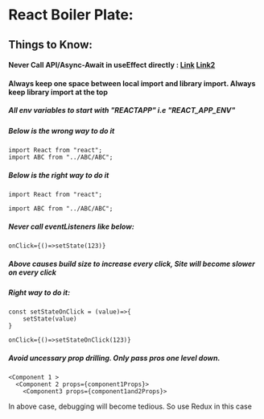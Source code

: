 # React Boiler Plate:

## Things to Know:

#### Never Call API/Async-Await in useEffect directly : [Link](https://stackoverflow.com/questions/53332321/react-hook-warnings-for-async-function-in-useeffect-useeffect-function-must-ret) [Link2](https://www.robinwieruch.de/react-hooks-fetch-data)

#### Always keep one space between local import and library import. Always keep library import at the top

##### All env variables to start with "REACT*APP*" i.e "REACT_APP_ENV"

##### Below is the wrong way to do it

```
import React from "react";
import ABC from "../ABC/ABC";
```

##### Below is the right way to do it

```
import React from "react";

import ABC from "../ABC/ABC";
```

##### Never call eventListeners like below:

```
onClick={()=>setState(123)}

```

##### Above causes build size to increase every click, Site will become slower on every click

##### Right way to do it:

```
const setStateOnClick = (value)=>{
    setState(value)
}

onClick={()=>setStateOnClick(123)}
```

##### Avoid uncessary prop drilling. Only pass pros one level down.

```
<Component 1 >
  <Component 2 props={component1Props}>
    <Component3 props={component1and2Props}>
```

In above case, debugging will become tedious. So use Redux in this case
